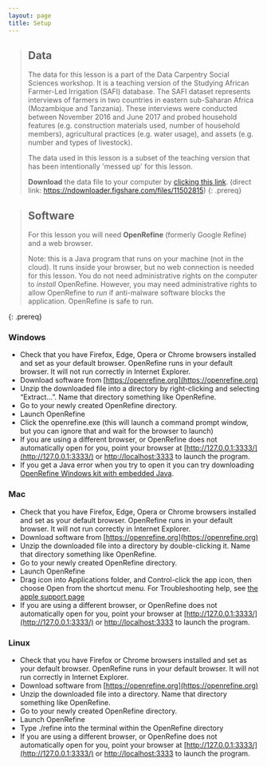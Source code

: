```yaml
---
layout: page
title: Setup
---
```


> ## Data
>
> The data for this lesson is a part of the Data Carpentry Social Sciences
> workshop. It is a teaching version of the Studying African Farmer-Led
> Irrigation (SAFI) database. The SAFI dataset represents interviews of farmers
> in two countries in eastern sub-Saharan Africa (Mozambique and Tanzania).
> These interviews were conducted between November 2016 and June 2017 and probed
> household features (e.g. construction materials used, number of household
> members), agricultural practices (e.g. water usage), and assets (e.g. number
> and types of livestock).
>
> The data used in this lesson
> is a subset of the teaching version that has been intentionally 'messed up'
> for this lesson.
>
> **Download** the data file to your computer by
  [clicking this link](https://ndownloader.figshare.com/files/11502815).
  (direct link: <https://ndownloader.figshare.com/files/11502815>)
{: .prereq}

> ## Software
>
> For this lesson you will need **OpenRefine** (formerly Google Refine) and a
> web browser.
>
> Note: this is a Java program that runs on your machine (not in the cloud).
> It runs inside your browser, but no web connection is needed for this lesson.
> You do not need administrative rights on the computer to *install* OpenRefine.
> However, you may need administrative rights to allow OpenRefine to *run* if
> anti-malware software blocks the application. OpenRefine is safe to run.
>
{: .prereq}

### Windows

- Check that you have Firefox, Edge, Opera or Chrome browsers installed and set
  as your default browser. OpenRefine runs in your default browser. It will not
  run correctly in Internet Explorer.
- Download software from [https://openrefine.org](https://openrefine.org)
- Unzip the downloaded file into a directory by right-clicking and
selecting “Extract…”. Name that directory something like OpenRefine.
- Go to your newly created OpenRefine directory.
- Launch OpenRefine
- Click the openrefine.exe (this will launch a command prompt window, but you
  can ignore that and wait for the browser to launch)
- If you are using a different browser, or OpenRefine does not automatically
  open for you, point your browser at [http://127.0.0.1:3333/](http://127.0.0.1:3333/) or
  [http://localhost:3333](http://localhost:3333) to launch the program.
- If you get a Java error when you try to open it you can try downloading
  [OpenRefine Windows kit with embedded Java](https://openrefine.org/download.html).

### Mac

- Check that you have Firefox, Edge, Opera or Chrome browsers installed and set as your
  default browser. OpenRefine runs in your default browser. It will not run
  correctly in Internet Explorer.
- Download software from [https://openrefine.org](https://openrefine.org)
- Unzip the downloaded file into a directory by double-clicking it. Name
that directory something like OpenRefine.
- Go to your newly created OpenRefine directory.
- Launch OpenRefine
- Drag icon into Applications folder, and Control-click the app icon, then
  choose Open from the shortcut menu. For Troubleshooting help, see
  [the apple support page](https://support.apple.com/guide/mac-help/open-a-mac-app-from-an-unidentified-developer-mh40616/mac)
- If you are using a different browser, or OpenRefine does not automatically
  open for you, point your browser at [http://127.0.0.1:3333/](http://127.0.0.1:3333/) or
  [http://localhost:3333](http://localhost:3333) to launch the program.

### Linux

- Check that you have Firefox or Chrome browsers installed and set as your
  default browser. OpenRefine runs in your default browser. It will not run
  correctly in Internet Explorer.
- Download software from [https://openrefine.org](https://openrefine.org)
- Unzip the downloaded file into a directory. Name that directory something like OpenRefine.
- Go to your newly created OpenRefine directory.
- Launch OpenRefine
- Type ./refine into the terminal within the OpenRefine directory
- If you are using a different browser, or OpenRefine does not automatically
  open for you, point your browser at [http://127.0.0.1:3333/](http://127.0.0.1:3333/) or
  [http://localhost:3333](http://localhost:3333) to launch the program.
